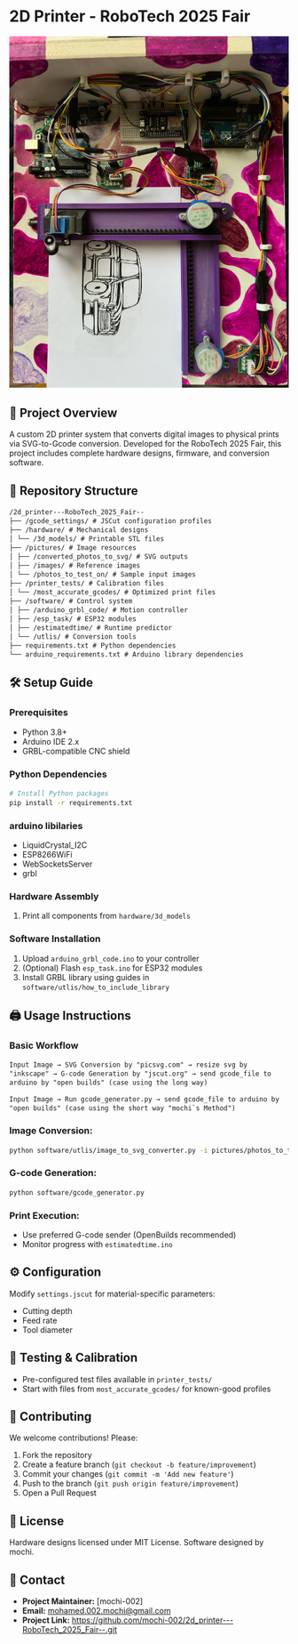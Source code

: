 # 2D Printer - RoboTech 2025 Fair

![Project Banner](pictures/images/banner.jpg) 

## 📌 Project Overview

A custom 2D printer system that converts digital images to physical prints via SVG-to-Gcode conversion. Developed for the RoboTech 2025 Fair, this project includes complete hardware designs, firmware, and conversion software.

## 📂 Repository Structure

```
/2d_printer---RoboTech_2025_Fair--
├── /gcode_settings/ # JSCut configuration profiles
├── /hardware/ # Mechanical designs
│ └── /3d_models/ # Printable STL files
├── /pictures/ # Image resources
│ ├── /converted_photos_to_svg/ # SVG outputs
│ ├── /images/ # Reference images
│ └── /photos_to_test_on/ # Sample input images
├── /printer_tests/ # Calibration files
│ └── /most_accurate_gcodes/ # Optimized print files
├── /software/ # Control system
│ ├── /arduino_grbl_code/ # Motion controller
│ ├── /esp_task/ # ESP32 modules
│ ├── /estimatedtime/ # Runtime predictor
│ └── /utlis/ # Conversion tools
├── requirements.txt # Python dependencies
└── arduino_requirements.txt # Arduino library dependencies
```
## 🛠️ Setup Guide

### Prerequisites
- Python 3.8+
- Arduino IDE 2.x
- GRBL-compatible CNC shield

### Python Dependencies
```bash
# Install Python packages
pip install -r requirements.txt
```

### arduino libilaries
- LiquidCrystal_I2C
- ESP8266WiFi
- WebSocketsServer
- grbl


### Hardware Assembly
1. Print all components from `hardware/3d_models`

### Software Installation
1. Upload `arduino_grbl_code.ino` to your controller
2. (Optional) Flash `esp_task.ino` for ESP32 modules
3. Install GRBL library using guides in `software/utlis/how_to_include_library`

## 🖨️ Usage Instructions

### Basic Workflow
```
Input Image → SVG Conversion by "picsvg.com" → resize svg by "inkscape" → G-code Generation by "jscut.org" → send gcode_file to arduino by "open builds" (case using the long way)
```
```
Input Image → Run gcode_generator.py → send gcode_file to arduino by "open builds" (case using the short way "mochi`s Method")
```

### Image Conversion:
```bash
python software/utlis/image_to_svg_converter.py -i pictures/photos_to_test_on/my_image.jpg
```

### G-code Generation:
```bash
python software/gcode_generator.py 
```

### Print Execution:
- Use preferred G-code sender (OpenBuilds recommended)
- Monitor progress with `estimatedtime.ino`

## ⚙️ Configuration

Modify `settings.jscut` for material-specific parameters:
- Cutting depth
- Feed rate
- Tool diameter

## 🧪 Testing & Calibration

- Pre-configured test files available in `printer_tests/`
- Start with files from `most_accurate_gcodes/` for known-good profiles

## 🤝 Contributing

We welcome contributions! Please:
1. Fork the repository
2. Create a feature branch (`git checkout -b feature/improvement`)
3. Commit your changes (`git commit -m 'Add new feature'`)
4. Push to the branch (`git push origin feature/improvement`)
5. Open a Pull Request

## 📜 License

Hardware designs licensed under MIT License. Software designed by mochi.

## 📧 Contact

- **Project Maintainer:** [mochi-002]
- **Email:** mohamed.002.mochi@gmail.com
- **Project Link:** https://github.com/mochi-002/2d_printer---RoboTech_2025_Fair--.git
